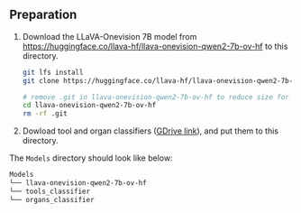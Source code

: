 ## Preparation
1. Download the LLaVA-Onevision 7B model from https://huggingface.co/llava-hf/llava-onevision-qwen2-7b-ov-hf to this directory.
    ```bash
    git lfs install
    git clone https://huggingface.co/llava-hf/llava-onevision-qwen2-7b-ov-hf

    # remove .git in llava-onevision-qwen2-7b-ov-hf to reduce size for docker image
    cd llava-onevision-qwen2-7b-ov-hf
    rm -rf .git
    ```

2. Dowload tool and organ classifiers ([GDrive link](https://drive.google.com/drive/folders/1Fbnf1htcuoRPk3iGnnMliPTs9ULSkdPT?usp=sharing)), and put them to this directory.

The `Models` directory should look like below:
```bash
Models
└── llava-onevision-qwen2-7b-ov-hf
└── tools_classifier
└── organs_classifier
```